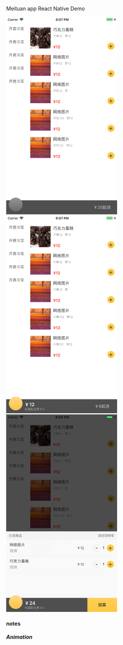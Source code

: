 Meituan app React Native Demo


<img src="./screenshots/s5.png" width=300 />
<img src="./screenshots/s4.png" width=300 />
<img src="./screenshots/s3.png" width=300 />

#### notes

##### Animation